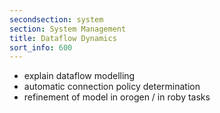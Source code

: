 ```yaml
---
secondsection: system
section: System Management
title: Dataflow Dynamics
sort_info: 600
---
```


 * explain dataflow modelling
 * automatic connection policy determination
 * refinement of model in orogen / in roby tasks


